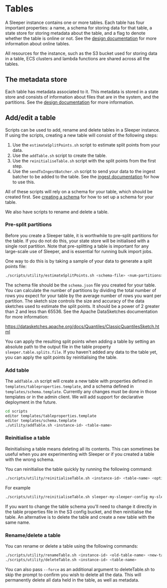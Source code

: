 Tables
======

A Sleeper instance contains one or more tables. Each table has four important properties: a name, a schema for storing
data for that table, a state store for storing metadata about the table, and a flag to denote whether the table is
online or not. See the [design documentation](../design.md#Tables) for more information about online tables.

All resources for the instance, such as the S3 bucket used for storing data in a table, ECS clusters and lambda
functions are shared across all the tables.

## The metadata store

Each table has metadata associated to it. This metadata is stored in a state store and consists of information about
files that are in the system, and the partitions. See the [design documentation](../design.md#State_store) for more
information.

## Add/edit a table

Scripts can be used to add, rename and delete tables in a Sleeper instance. If using the scripts, creating a new table
will consist of the following steps:

1. Use the `estimateSplitPoints.sh` script to estimate split points from your data.
2. Use the `addTable.sh` script to create the table.
3. Use the `reinitialiseTable.sh` script with the split points from the first step.
4. Use the `sendToIngestBatcher.sh` script to send your data to the ingest batcher to be added to the table. See
   the [ingest documentation](ingest.md#ingest-batcher) for how to use this.

All of these scripts will rely on a schema for your table, which should be created first.
See [creating a schema](schema.md) for how to set up a schema for your table.

We also have scripts to rename and delete a table.

### Pre-split partitions

Before you create a Sleeper table, it is worthwhile to pre-split partitions for the table. If you do not do this, your
state store will be initialised with a single root partition. Note that pre-splitting a table is important for any
large-scale use of Sleeper, and is essential for running bulk import jobs.

One way to do this is by taking a sample of your data to generate a split points file:

```bash
./scripts/utility/estimateSplitPoints.sh <schema-file> <num-partitions> <sketch-size> <output-split-points-file> <parquet-paths-as-separate-args>
```

The schema file should be the `schema.json` file you created for your table. You can calculate the number of partitions
by dividing the total number of rows you expect for your table by the average number of rows you want per partition.
The sketch size controls the size and accuracy of the data sketches used to estimate the split points. It should be a
power of 2 greater than 2 and less than 65536. See the Apache DataSketches documentation for more information:

https://datasketches.apache.org/docs/Quantiles/ClassicQuantilesSketch.html

You can apply the resulting split points when adding a table by setting an absolute path to the output file in the
table property `sleeper.table.splits.file`. If you haven't added any data to the table yet, you can apply the split
points by reinitialising the table.

### Add table

The `addTable.sh` script will create a new table with properties defined in `templates/tableproperties.template`, and a
schema defined in `templates/schema.template`. Currently any changes must be done in those templates or in the admin
client. We will add support for declarative deployment in the future.

```bash
cd scripts
editor templates/tableproperties.template
editor templates/schema.template
./utility/addTable.sh <instance-id> <table-name>
```

### Reinitialise a table

Reinitialising a table means deleting all its contents. This can sometimes be useful when you are experimenting
with Sleeper or if you created a table with the wrong schema.

You can reinitialise the table quickly by running the following command:

```bash
./scripts/utility/reinitialiseTable.sh <instance-id> <table-name> <optional-delete-partitions-true-or-false> <optional-split-points-file-location> <optional-split-points-file-base64-encoded-true-or-false>
```

For example

```bash
./scripts/utility/reinitialiseTable.sh sleeper-my-sleeper-config my-sleeper-table true /tmp/split-points.txt false
```

If you want to change the table schema you'll need to change it directly in the table properties file in the S3 config
bucket, and then reinitialise the table. An alternative is to delete the table and create a new table with the same
name.

### Rename/delete a table

You can rename or delete a table using the following commands:

```bash
./scripts/utility/renameTable.sh <instance-id> <old-table-name> <new-table-name>
./scripts/utility/deleteTable.sh <instance-id> <table-name>
```

You can also pass `--force` as an additional argument to deleteTable.sh to skip the prompt to confirm you wish to delete
all the data. This will permanently delete all data held in the table, as well as metadata.

